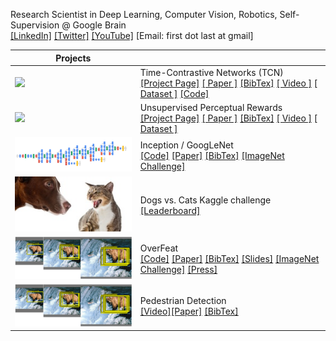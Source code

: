 Research Scientist in Deep Learning, Computer Vision, Robotics, Self-Supervision @ Google Brain<br>
[[LinkedIn]](https://www.linkedin.com/in/sermanet/) [[Twitter]](https://twitter.com/psermanet) [[YouTube]](https://www.youtube.com/user/nyulagr) [Email: first dot last at gmail]

| Projects |  |
| ------------- | ------------- |
| <img src='docs/figs/kuka_pouring.mov.gif' width='270'>  | Time-Contrastive Networks (TCN)<br>[[Project Page]](https://sermanet.github.io/imitate/) [[ Paper ]](https://arxiv.org/abs/1704.06888) [[BibTex]](http://dblp.uni-trier.de/rec/bibtex/journals/corr/SermanetLHL17) [[ Video ]](https://www.youtube.com/watch?v=b1UTUQpxPSY) [[ Dataset ]](https://sites.google.com/site/brainrobotdata/home/multiview-pouring) [[Code]]()  |
| <img src='docs/figs/kuka_dishrack.mov.gif' width='270'>  |  Unsupervised Perceptual Rewards<br>[[Project Page]](https://sermanet.github.io/rewards/) [[ Paper ]](https://arxiv.org/abs/1612.06699) [[BibTex]](http://dblp.uni-trier.de/rec/bibtex1/journals/corr/SermanetXL16) [[ Video ]](https://youtu.be/7f7sdLMCItg) [[ Dataset ]](https://sites.google.com/site/brainrobotdata/home/pouring-dataset) |
| <img src='docs/figs/googlenet_diagram.png' width='270'>  | Inception / GoogLeNet<br>[[Code]](https://github.com/tensorflow/models/tree/master/research/inception) [[Paper]](https://www.cv-foundation.org/openaccess/content_cvpr_2015/papers/Szegedy_Going_Deeper_With_2015_CVPR_paper.pdf) [[BibTex]](https://scholar.googleusercontent.com/scholar.bib?q=info:t7em8QI0BvcJ:scholar.google.com/&output=citation&scisig=AAGBfm0AAAAAWhn9prw2NqV0aSI7888N4pvX3OrtVXFE&scisf=4&ct=citation&cd=-1&hl=en) [[ImageNet Challenge]](http://www.image-net.org/challenges/LSVRC/2014/results)|
| <img src='docs/figs/cat_dogs.png' width='270'>  |  Dogs vs. Cats Kaggle challenge<br>[[Leaderboard]](https://www.kaggle.com/c/dogs-vs-cats/leaderboard)  |
| <img src='docs/figs/ms_nofine_clean.png' width='270'>  | OverFeat<br>[[Code]](https://github.com/sermanet/OverFeat) [[Paper]](https://arxiv.org/abs/1312.6229) [[BibTex]](http://dblp.uni-trier.de/rec/bibtex/journals/corr/SermanetEZMFL13) [[Slides]](http://www.image-net.org/challenges/LSVRC/2013/slides/overfeat_ilsvrc2013.pdf) [[ImageNet Challenge]](http://www.image-net.org/challenges/LSVRC/2013/results.php) [[Press]](https://machinelearning.apple.com/2017/11/16/face-detection.html)|
| <img src='docs/figs/ms_nofine_clean.png' width='270'>  | Pedestrian Detection<br>[[Video]](https://www.youtube.com/watch?v=uKU2pzpGUlM)[[Paper]](https://www.cv-foundation.org/openaccess/content_cvpr_2013/html/Sermanet_Pedestrian_Detection_with_2013_CVPR_paper.html) [[BibTex]](https://scholar.googleusercontent.com/scholar.bib?q=info:nLLaGNAn05MJ:scholar.google.com/&output=citation&scisig=AAGBfm0AAAAAWhoAZh7fTUIc2fwumEF0A-iIDTV7NHn1&scisf=4&ct=citation&cd=-1&hl=en)|
